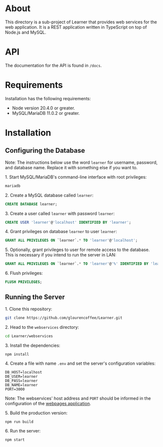 # About

This directory is a sub-project of Learner that provides web services for the web application. It is a REST application written in TypeScript on top of Node.js and MySQL.

# API

The documentation for the API is found in `/docs`.

# Requirements

Installation has the following requirements:
- Node version 20.4.0 or greater.
- MySQL/MariaDB 11.0.2 or greater.

# Installation

## Configuring the Database

Note: The instructions below use the word `learner` for username, password, and database name. Replace it with something else if you want to.

1\. Start MySQL/MariaDB's command-line interface with root privileges:

```bash
mariadb
```

2\. Create a MySQL database called `learner`:

```sql
CREATE DATABASE learner;
```

3\. Create a user called `learner` with password `learner`:

```sql
CREATE USER 'learner'@'localhost' IDENTIFIED BY 'learner';
```

4\. Grant privileges on database `learner` to user `learner`:

```sql
GRANT ALL PRIVILEGES ON `learner`.* TO 'learner'@'localhost';
```

5\. Optionally, grant privileges to user for remote access to the database. This is necessary if you intend to run the server in LAN:

```sql
GRANT ALL PRIVILEGES ON `learner`.* TO 'learner'@'%' IDENTIFIED BY 'learner';
```

6\. Flush privileges:

```sql
FLUSH PRIVILEGES;
```

## Running the Server

1\. Clone this repository:

```bash
git clone https://github.com/glourencoffee/Learner.git
```

2\. Head to the `webservices` directory:

```bash
cd Learner/webservices
```

3\. Install the dependencies:

```
npm install
```

4\. Create a file with name `.env` and set the server's configuration variables:

```
DB_HOST=localhost
DB_USER=learner
DB_PASS=learner
DB_NAME=learner
PORT=3000
```

Note: The webservices' host address and `PORT` should be informed in the configuration of the [webpages application](https://github.com/glourencoffee/Learner/tree/main/webpages).

5\. Build the production version:

```
npm run build
```

6\. Run the server:

```
npm start
```